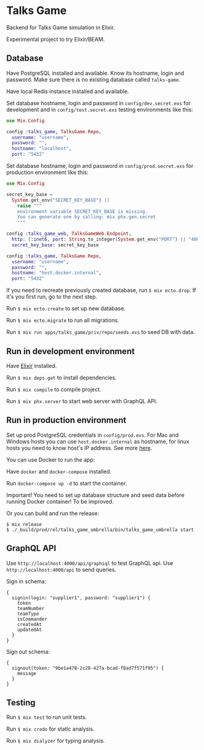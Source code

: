 # Talks Game

Backend for Talks Game simulation in Elixir.

Experimental project to try Elixir/BEAM.

## Database

Have PostgreSQL installed and available. Know its hostname, login and password. Make sure there is no existing database called `talks-game`.

Have local Redis instance installed and available.

Set database hostname, login and password in `config/dev.secret.exs` for development and in `config/test.secret.exs` testing environments like this:

```elixir
use Mix.Config

config :talks_game, TalksGame.Repo,
  username: "username",
  password: "",
  hostname: "localhost",
  port: "5432"
```

Set database hostname, login and password in `config/prod.secret.exs` for production environment like this:

```elixir
use Mix.Config

secret_key_base =
  System.get_env("SECRET_KEY_BASE") ||
    raise """
    environment variable SECRET_KEY_BASE is missing.
    You can generate one by calling: mix phx.gen.secret
    """

config :talks_game_web, TalksGameWeb.Endpoint,
  http: [:inet6, port: String.to_integer(System.get_env("PORT") || "4000")],
  secret_key_base: secret_key_base

config :talks_game, TalksGame.Repo,
  username: "username",
  password: "",
  hostname: "host.docker.internal",
  port: "5432"
```

If you need to recreate previously created database, run `$ mix ecto.drop`. If it's you first run, go to the next step.

Run `$ mix ecto.create` to set up new database.

Run `$ mix ecto.migrate` to run all migrations.

Run `$ mix run apps/talks_game/priv/repo/seeds.exs` to seed DB with data.

## Run in development environment

Have [Elixir](https://elixir-lang.org/install.html) installed.

Run `$ mix deps.get` to install dependencies.

Run `$ mix compile` to compile project.

Run `$ mix phx.server` to start web server with GraphQL API.

## Run in production environment

Set up prod PostgreSQL credentials in `config/prod.exs`. For Mac and Windows hosts you can use `host.docker.internal` as hostname, for linux hosts you need to know host's IP address. See more [here](https://stackoverflow.com/questions/24319662/from-inside-of-a-docker-container-how-do-i-connect-to-the-localhost-of-the-mach).

You can use Docker to run the app:

Have `docker` and `docker-compose` installed.

Run `docker-compose up -d` to start the container.

Important! You need to set up database structure and seed data before running Docker container! To be improved.

Or you can build and run the release:

```
$ mix release
$ ./_build/prod/rel/talks_game_umbrella/bin/talks_game_umbrella start
```

## GraphQL API

Use `http://localhost:4000/api/graphiql` to test GraphQL api. Use `http://localhost:4000/api` to send queries.

Sign in schema:

```
{
  signin(login: "supplier1", password: "supplier1") {
    token
    teamNumber
    teamType
    isCommander
    createdAt
    updatedAt
  }
}
```

Sign out schema:

```
{
  signout(token: "9be1a478-2c28-427a-bcad-f8ad7f571f95") {
    message
  }
}
```

## Testing

Run `$ mix test` to run unit tests.

Run `$ mix credo` for static analysis.

Run `$ mix dialyzer` for typing analysis.
